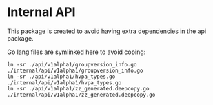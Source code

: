 # Internal API

This package is created to avoid having extra dependencies in the api package.

Go lang files are symlinked here to avoid coping:

```console
ln -sr ./api/v1alpha1/groupversion_info.go ./internal/api/v1alpha1/groupversion_info.go
ln -sr ./api/v1alpha1/hvpa_types.go ./internal/api/v1alpha1/hvpa_types.go
ln -sr ./api/v1alpha1/zz_generated.deepcopy.go ./internal/api/v1alpha1/zz_generated.deepcopy.go
```
